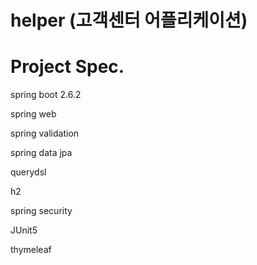# helper (고객센터 어플리케이션)

# Project Spec.

spring boot 2.6.2

spring web

spring validation

spring data jpa

querydsl

h2

spring security

JUnit5

thymeleaf

